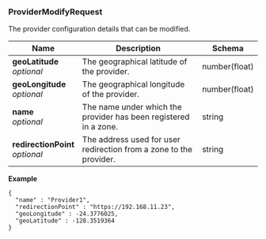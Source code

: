 
<a name="providermodifyrequest"></a>
### ProviderModifyRequest
The provider configuration details that can be modified.


|Name|Description|Schema|
|---|---|---|
|**geoLatitude**  <br>*optional*|The geographical latitude of the provider.|number(float)|
|**geoLongitude**  <br>*optional*|The geographical longitude of the provider.|number(float)|
|**name**  <br>*optional*|The name under which the provider has been registered in a zone.|string|
|**redirectionPoint**  <br>*optional*|The address used for user redirection from a zone to the provider.|string|

**Example**
```
{
  "name" : "Provider1",
  "redirectionPoint" : "https://192.168.11.23",
  "geoLongitude" : -24.3776025,
  "geoLatitude" : -128.3519364
}
```



